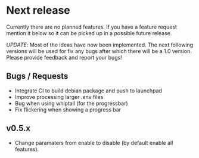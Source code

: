 # Next release

Currently there are no planned features. If you have a feature request mention
it below so it can be picked up in a possible future release.

*UPDATE*:
Most of the ideas have now been implemented. The next following
versions will be used for fix any bugs after which there will be a 1.0 version.
Please provide feedback and report your bugs!


## Bugs / Requests
- Integrate CI to build debian package and push to launchpad
- Improve processing larger .env files
- Bug when using whiptail (for the progressbar)
- Fix flickering when showing a progress bar


## v0.5.x
- Change paramaters from enable to disable (by default enable all features).

